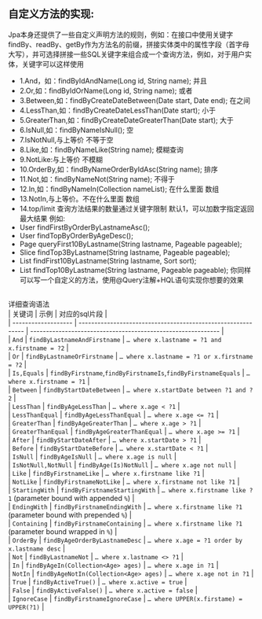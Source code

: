 ## 自定义方法的实现:

Jpa本身还提供了一些自定义声明方法的规则，例如：在接口中使用关键字findBy、readBy、getBy作为方法名的前缀，拼接实体类中的属性字段（首字母大写），并可选择拼接一些SQL关键字来组合成一个查询方法，例如，对于用户实体，关键字可以这样使用
- 1.And，如：findByIdAndName(Long id, String name); 并且
- 2.Or,如：findByIdOrName(Long id, String name); 或者
- 3.Between,如：findByCreateDateBetween(Date start, Date end); 在之间
- 4.LessThan,如：findByCreateDateLessThan(Date start); 小于
- 5.GreaterThan,如：findByCreateDateGreaterThan(Date start); 大于
- 6.IsNull,如：findByNameIsNull(); 空
- 7.IsNotNull,与上等价 不等于空
- 8.Like,如：findByNameLike(String name); 模糊查询
- 9.NotLike:与上等价 不模糊
- 10.OrderBy,如：findByNameOrderByIdAsc(String name); 排序
- 11.Not,如：findByNameNot(String name); 不得于
- 12.In,如：findByNameIn(Collection<String> nameList); 在什么里面 数组
- 13.NotIn,与上等价。不在什么里面 数组
- 14.top/limit 查询方法结果的数量通过关键字限制 默认1，可以加数字指定返回最大结果
例如:
- User findFirstByOrderByLastnameAsc();
- User findTopByOrderByAgeDesc();
- Page<User> queryFirst10ByLastname(String lastname, Pageable pageable);
- Slice<User> findTop3ByLastname(String lastname, Pageable pageable);
- List<User> findFirst10ByLastname(String lastname, Sort sort);
- List<User> findTop10ByLastname(String lastname, Pageable pageable);
你同样可以写一个自定义的方法，使用@Query注解+HQL语句实现你想要的效果
  
## 


详细查询语法  
| 关键词              | 示例                                                         | 对应的sql片段                                             |  
| ------------------- | ------------------------------------------------------------ | ------------------------------------------------------------ |  
| `And`               | `findByLastnameAndFirstname`                                 | `… where x.lastname = ?1 and x.firstname = ?2`               |  
| `Or`                | `findByLastnameOrFirstname`                                  | `… where x.lastname = ?1 or x.firstname = ?2`                |  
| `Is,Equals`         | `findByFirstname`,`findByFirstnameIs`,`findByFirstnameEquals` | `… where x.firstname = ?1`                                   |  
| `Between`           | `findByStartDateBetween`                                     | `… where x.startDate between ?1 and ?2`                      |  
| `LessThan`          | `findByAgeLessThan`                                          | `… where x.age < ?1`                                         |  
| `LessThanEqual`     | `findByAgeLessThanEqual`                                     | `… where x.age <= ?1`                                        |  
| `GreaterThan`       | `findByAgeGreaterThan`                                       | `… where x.age > ?1`                                         |  
| `GreaterThanEqual`  | `findByAgeGreaterThanEqual`                                  | `… where x.age >= ?1`                                        |  
| `After`             | `findByStartDateAfter`                                       | `… where x.startDate > ?1`                                   |  
| `Before`            | `findByStartDateBefore`                                      | `… where x.startDate < ?1`                                   |  
| `IsNull`            | `findByAgeIsNull`                                            | `… where x.age is null`                                      |  
| `IsNotNull,NotNull` | `findByAge(Is)NotNull`                                       | `… where x.age not null`                                     |  
| `Like`              | `findByFirstnameLike`                                        | `… where x.firstname like ?1`                                |  
| `NotLike`           | `findByFirstnameNotLike`                                     | `… where x.firstname not like ?1`                            |  
| `StartingWith`      | `findByFirstnameStartingWith`                                | `… where x.firstname like ?1` (parameter bound with appended `%`) |  
| `EndingWith`        | `findByFirstnameEndingWith`                                  | `… where x.firstname like ?1` (parameter bound with prepended `%`) |  
| `Containing`        | `findByFirstnameContaining`                                  | `… where x.firstname like ?1` (parameter bound wrapped in `%`) |  
| `OrderBy`           | `findByAgeOrderByLastnameDesc`                               | `… where x.age = ?1 order by x.lastname desc`                |  
| `Not`               | `findByLastnameNot`                                          | `… where x.lastname <> ?1`                                   |  
| `In`                | `findByAgeIn(Collection<Age> ages)`                          | `… where x.age in ?1`                                        |  
| `NotIn`             | `findByAgeNotIn(Collection<Age> ages)`                       | `… where x.age not in ?1`                                    |  
| `True`              | `findByActiveTrue()`                                         | `… where x.active = true`                                    |  
| `False`             | `findByActiveFalse()`                                        | `… where x.active = false`                                   |  
| `IgnoreCase`        | `findByFirstnameIgnoreCase`                                  | `… where UPPER(x.firstame) = UPPER(?1)`                      |
<!--stackedit_data:
eyJoaXN0b3J5IjpbMjk1NTQ5NzAwLC0xODI4OTM3NzQ4XX0=
-->
